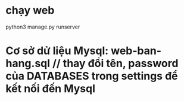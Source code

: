 # chạy web
python3 manage.py runserver 


# Cơ sở dử liệu Mysql: web-ban-hang.sql     // thay đổi tên, password của DATABASES trong settings để kết nối đến Mysql